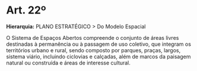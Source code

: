 # Art. 22º

**Hierarquia:** PLANO ESTRATÉGICO > Do Modelo Espacial

O Sistema de Espaços Abertos compreende o conjunto de áreas livres destinadas à permanência ou à passagem de uso coletivo, que integram os territórios urbano e rural,
sendo composto por parques, praças, largos, sistema viário, incluindo ciclovias e calçadas, além de marcos da paisagem natural ou construída e áreas de interesse cultural.







